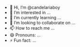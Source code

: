 - 👋 Hi, I’m @candelariaboy
- 👀 I’m interested in ...
- 🌱 I’m currently learning ...
- 💞️ I’m looking to collaborate on ...
- 📫 How to reach me ...
- 😄 Pronouns: ...
- ⚡ Fun fact: ...

<!---
candelariaboy/candelariaboy is a ✨ special ✨ repository because its `README.md` (this file) appears on your GitHub profile.
You can click the Preview link to take a look at your changes.
--->
